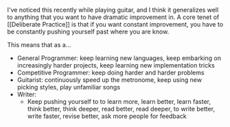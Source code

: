 I've noticed this recently while playing guitar, and I think it generalizes well to anything that you want to have dramatic improvement in. A core tenet of [[Deliberate Practice]] is that if you want constant improvement, you have to be constantly pushing yourself past where you are know.

This means that as a...
- General Programmer: keep learning new languages, keep embarking on increasingly harder projects, keep learning new implementation tricks
- Competitive Programmer: keep doing harder and harder problems
- Guitarist: continuously speed up the metronome, keep using new picking styles, play unfamiliar songs
- Writer:
	- Keep pushing yourself to to learn more, learn better, learn faster, think better, think deeper, read better, read deeper, to write better, write faster, revise better, ask more people for feedback 